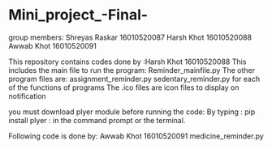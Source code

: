 # Mini_project_-Final-
group members:
Shreyas Raskar 16010520087
Harsh Khot 16010520088
Awwab Khot 16010520091

This repository contains codes done by :Harsh Khot 16010520088
This includes the main file to run the program: Reminder_mainfile.py
The other program files are:
  assignment_reminder.py
  sedentary_reminder.py
for each of the functions of programs
The .ico files are icon files to display on notification

you must download plyer module before running the code: By typing : pip install plyer 
: in the command prompt or the terminal. 


Following code is done by: Awwab Khot 16010520091
  medicine_reminder.py
